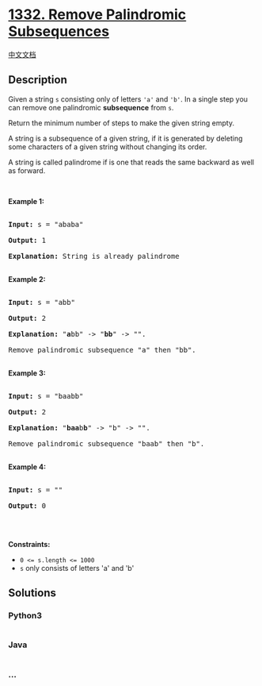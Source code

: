 # [1332. Remove Palindromic Subsequences](https://leetcode.com/problems/remove-palindromic-subsequences)

[中文文档](/solution/1300-1399/1332.Remove%20Palindromic%20Subsequences/README.md)

## Description

<p>Given a string <code>s</code> consisting only of&nbsp;letters&nbsp;<code>&#39;a&#39;</code> and <code>&#39;b&#39;</code>. In a single step you can remove one&nbsp;palindromic <strong>subsequence</strong>&nbsp;from <code>s</code>.</p>

<p>Return the minimum number of steps to make the given string empty.</p>

<p>A string is a subsequence of a given string, if it is generated by deleting some characters of a given string without changing its order.</p>

<p>A string is called palindrome if is one that reads the same backward as well as forward.</p>

<p>&nbsp;</p>

<p><strong>Example 1:</strong></p>

<pre>

<strong>Input:</strong> s = &quot;ababa&quot;

<strong>Output:</strong> 1

<strong>Explanation:</strong> String is already palindrome

</pre>

<p><strong>Example 2:</strong></p>

<pre>

<strong>Input:</strong> s = &quot;abb&quot;

<strong>Output:</strong> 2

<strong>Explanation:</strong> &quot;<strong>a</strong>bb&quot; -&gt; &quot;<strong>bb</strong>&quot; -&gt; &quot;&quot;. 

Remove palindromic subsequence &quot;a&quot; then &quot;bb&quot;.

</pre>

<p><strong>Example 3:</strong></p>

<pre>

<strong>Input:</strong> s = &quot;baabb&quot;

<strong>Output:</strong> 2

<strong>Explanation:</strong> &quot;<strong>baa</strong>b<strong>b</strong>&quot; -&gt; &quot;b&quot; -&gt; &quot;&quot;. 

Remove palindromic subsequence &quot;baab&quot; then &quot;b&quot;.

</pre>

<p><strong>Example 4:</strong></p>

<pre>

<strong>Input:</strong> s = &quot;&quot;

<strong>Output:</strong> 0

</pre>

<p>&nbsp;</p>

<p><strong>Constraints:</strong></p>

<ul>
    <li><code>0 &lt;= s.length &lt;= 1000</code></li>
    <li><code>s</code> only consists of letters &#39;a&#39; and &#39;b&#39;</li>
</ul>

## Solutions

<!-- tabs:start -->

### **Python3**

```python

```

### **Java**

```java

```

### **...**

```

```

<!-- tabs:end -->
